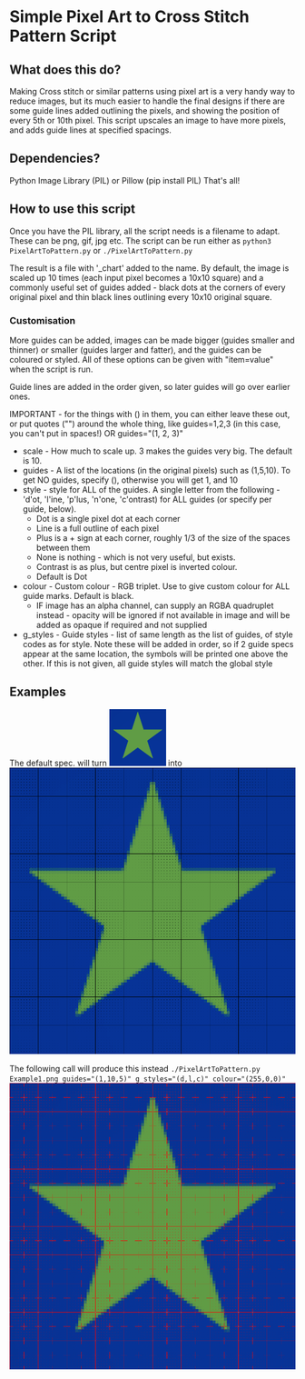 # Simple Pixel Art to Cross Stitch Pattern Script

## What does this do?

Making Cross stitch or similar patterns using pixel art is a very handy way to reduce images, but
its much easier to handle the final designs if there are some guide lines added outlining the pixels, and showing the position of every 5th or 10th pixel.
This script upscales an image to have more pixels, and adds guide lines at specified spacings.

## Dependencies?

Python Image Library (PIL) or Pillow (pip install PIL)
That's all!


## How to use this script

Once you have the PIL library, all the script needs is a filename to adapt. These can be png, gif, jpg etc.
The script can be run either as `python3 PixelArtToPattern.py` or `./PixelArtToPattern.py`

The result is a file with '\_chart' added to the name.
By default, the image is scaled up 10 times (each input pixel becomes a 10x10 square)
and a commonly useful set of guides added - black dots at the corners of every original pixel
and thin black lines outlining every 10x10 original square.

### Customisation

More guides can be added, images can be made bigger (guides smaller and thinner)
or smaller (guides larger and fatter), and the guides can be coloured or styled.
All of these options can be given with "item=value" when the script is run.

Guide lines are added in the order given, so later guides will go over earlier ones.

IMPORTANT - for the things with () in them, you can either leave these out,
or put quotes ("") around the whole thing, like guides=1,2,3 (in this case, you can't put in spaces!)
OR guides="(1, 2, 3)"

* scale - How much to scale up. 3 makes the guides very big. The default is 10.
* guides - A list of the locations (in the original pixels) such as (1,5,10). To get NO guides, specify (), otherwise you will get 1, and 10
* style - style for ALL of the guides. A single letter from the following - 'd'ot, 'l'ine, 'p'lus, 'n'one, 'c'ontrast) for ALL guides (or specify per guide, below).
    * Dot is a single pixel dot at each corner
    * Line is a full outline of each pixel
    * Plus is a + sign at each corner, roughly 1/3 of the size of the spaces between them
    * None is nothing - which is not very useful, but exists.
    * Contrast is as plus, but centre pixel is inverted colour.
    * Default is Dot
* colour - Custom colour - RGB triplet. Use to give custom colour for ALL guide marks. Default is black.
    * IF image has an alpha channel, can supply an RGBA quadruplet instead - opacity will be ignored if not available in image and will be added as opaque if required and not supplied
* g\_styles - Guide styles - list of same length as the list of guides, of style codes as for style. Note these will be added in order, so if 2 guide specs appear at the same location, the symbols will be printed one above the other. If this is not given, all guide styles will match the global style

## Examples

The default spec. will turn ![Original Image](./Example1.png) into ![Chart Image](./Example1_chart.png)

The following call will produce this instead `./PixelArtToPattern.py Example1.png guides="(1,10,5)" g_styles="(d,l,c)" colour="(255,0,0)"` ![Chart With Red Lines](./Example2_chart.png)



